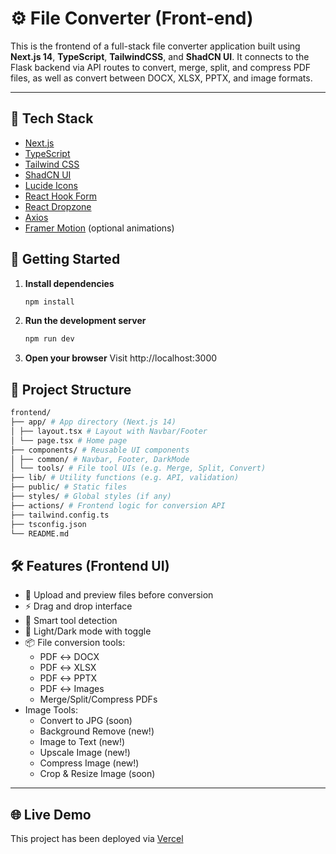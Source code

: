 # ⚙️ File Converter (Front-end)

This is the frontend of a full-stack file converter application built using **Next.js 14**, **TypeScript**, **TailwindCSS**, and **ShadCN UI**. It connects to the Flask backend via API routes to convert, merge, split, and compress PDF files, as well as convert between DOCX, XLSX, PPTX, and image formats.

---

## 🧱 Tech Stack

- [Next.js](https://nextjs.org/)
- [TypeScript](https://www.typescriptlang.org/)
- [Tailwind CSS](https://tailwindcss.com/)
- [ShadCN UI](https://ui.shadcn.dev/)
- [Lucide Icons](https://lucide.dev/)
- [React Hook Form](https://react-hook-form.com/)
- [React Dropzone](https://react-dropzone.js.org/)
- [Axios](https://axios-http.com/)
- [Framer Motion](https://www.framer.com/motion/) (optional animations)



## 🚀 Getting Started

1. **Install dependencies**

   ```bash
   npm install
   ```

2. **Run the development server**
   ```bash
   npm run dev
   ```
3. **Open your browser**
   Visit http://localhost:3000


## 📁 Project Structure

```bash
frontend/
├── app/ # App directory (Next.js 14)
│ ├── layout.tsx # Layout with Navbar/Footer
│ └── page.tsx # Home page
├── components/ # Reusable UI components
│ ├── common/ # Navbar, Footer, DarkMode
│ └── tools/ # File tool UIs (e.g. Merge, Split, Convert)
├── lib/ # Utility functions (e.g. API, validation)
├── public/ # Static files
├── styles/ # Global styles (if any)
├── actions/ # Frontend logic for conversion API
├── tailwind.config.ts
├── tsconfig.json
└── README.md
```


## 🛠 Features (Frontend UI)

- 📄 Upload and preview files before conversion
- ⚡ Drag and drop interface
- 🧠 Smart tool detection
- 🎨 Light/Dark mode with toggle
- 📦 File conversion tools:
  - PDF ↔️ DOCX
  - PDF ↔️ XLSX
  - PDF ↔️ PPTX
  - PDF ↔️ Images
  - Merge/Split/Compress PDFs
- Image Tools:
  - Convert to JPG (soon)
  - Background Remove (new!)
  - Image to Text (new!)
  - Upscale Image (new!)
  - Compress Image (new!)
  - Crop & Resize Image (soon)

---

## 🌐 Live Demo

This project has been deployed via [Vercel](https://fileconv.vercel.app/)
